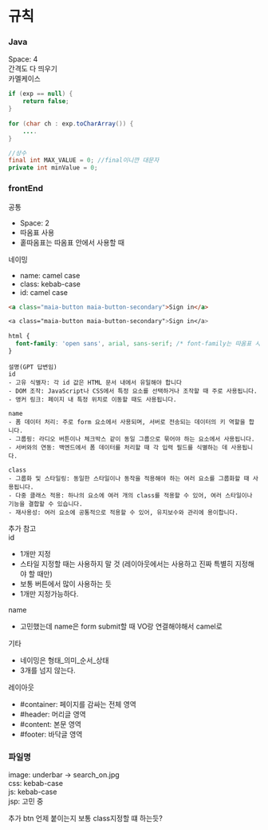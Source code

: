 # 규칙

### Java
Space: 4  
간격도 다 띄우기  
카멜케이스

```java
if (exp == null) {
    return false;
}
 
for (char ch : exp.toCharArray()) {
    ....
}

//상수
final int MAX_VALUE = 0; //final이니깐 대문자
private int minValue = 0;
```

### frontEnd
공통  
- Space: 2  
- 따옴표 사용
- 홑따옴표는 따옴표 안에서 사용할 때

네이밍
- name: camel case
- class: kebab-case
- id: camel case

```html
<a class="maia-button maia-button-secondary">Sign in</a>
```

```css
<a class="maia-button maia-button-secondary">Sign in</a>
 
html {
  font-family: 'open sans', arial, sans-serif; /* font-family는 따옴표 사용할 수 없으니 홑따옴표 */
}
```

```  
설명(GPT 답변임)
id
- 고유 식별자: 각 id 값은 HTML 문서 내에서 유일해야 합니다
- DOM 조작: JavaScript나 CSS에서 특정 요소를 선택하거나 조작할 때 주로 사용됩니다.
- 앵커 링크: 페이지 내 특정 위치로 이동할 때도 사용됩니다.

name
- 폼 데이터 처리: 주로 form 요소에서 사용되며, 서버로 전송되는 데이터의 키 역할을 합니다.
- 그룹핑: 라디오 버튼이나 체크박스 같이 동일 그룹으로 묶어야 하는 요소에서 사용됩니다.
- 서버와의 연동: 백엔드에서 폼 데이터를 처리할 때 각 입력 필드를 식별하는 데 사용됩니다.

class
- 그룹화 및 스타일링: 동일한 스타일이나 동작을 적용해야 하는 여러 요소를 그룹화할 때 사용됩니다.
- 다중 클래스 적용: 하나의 요소에 여러 개의 class를 적용할 수 있어, 여러 스타일이나 기능을 결합할 수 있습니다.
- 재사용성: 여러 요소에 공통적으로 적용할 수 있어, 유지보수와 관리에 용이합니다.
```

추가 참고  
id
- 1개만 지정
- 스타일 지정할 때는 사용하지 말 것 (레이아웃에서는 사용하고 진짜 특별히 지정해야 할 때만)
- 보통 버튼에서 많이 사용하는 듯
- 1개만 지정가능하다.

name
- 고민했는데 name은 form submit할 때 VO랑 연결해야해서 camel로

기타
- 네이밍은 형태_의미_순서_상태
- 3개를 넘지 않는다.

레이아웃
- #container: 페이지를 감싸는 전체 영역
- #header: 머리글 영역
- #content: 본문 영역
- #footer: 바닥글 영역

### 파일명
image: underbar -> search_on.jpg  
css: kebab-case  
js: kebab-case  
jsp: 고민 중


추가
btn 언제 붙이는지 보통 class지정할 떄 하는듯? 

